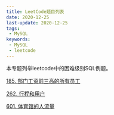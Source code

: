 ```yaml
---
title: LeetCode题目列表
date: 2020-12-25
last-update: 2020-12-25
tags:
 - MySQL
keywords:
 - MySQL
 - leetcode
---
```


本专题列举leetcode中的困难级别SQL例题。

[185. 部门工资前三高的所有员工](185.%20部门工资前三高的所有员工.md)<Badge text="困难" type="error"/> 

[262. 行程和用户](262.%20行程和用户.md)<Badge text="困难" type="error"/> 

[601. 体育馆的人流量](601.%20体育馆的人流量.md)<Badge text="困难" type="error"/>



